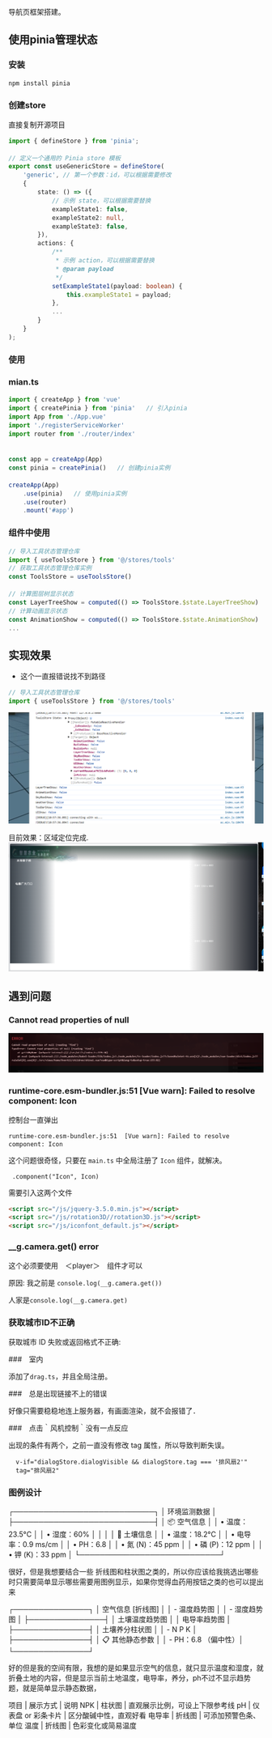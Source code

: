 导航页框架搭建。

## 使用pinia管理状态

### 安装

```bash
npm install pinia
```

### 创建store

直接复制开源项目

```ts
import { defineStore } from 'pinia';

// 定义一个通用的 Pinia store 模板
export const useGenericStore = defineStore(
    'generic', // 第一个参数：id，可以根据需要修改
    {
        state: () => ({
            // 示例 state，可以根据需要替换
            exampleState1: false,
            exampleState2: null,
            exampleState3: false,
        }),
        actions: {
            /**
             * 示例 action，可以根据需要替换
             * @param payload
             */
            setExampleState1(payload: boolean) {
                this.exampleState1 = payload;
            },
            ...
        }
    }
);
```

### 使用

### mian.ts

```ts
import { createApp } from 'vue'
import { createPinia } from 'pinia'   // 引入pinia
import App from './App.vue'
import './registerServiceWorker'
import router from './router/index'


const app = createApp(App)
const pinia = createPinia()   // 创建pinia实例

createApp(App)
    .use(pinia)   // 使用pinia实例
    .use(router)
    .mount('#app')
```

### 组件中使用

```ts
// 导入工具状态管理仓库
import { useToolsStore } from '@/stores/tools'
// 获取工具状态管理仓库实例
const ToolsStore = useToolsStore()

// 计算图层树显示状态
const LayerTreeShow = computed(() => ToolsStore.$state.LayerTreeShow)
// 计算动画显示状态
const AnimationShow = computed(() => ToolsStore.$state.AnimationShow)
...
```

## 实现效果

+ 这个一直报错说找不到路径
```ts
// 导入工具状态管理仓库
import { useToolsStore } from '@/stores/tools'
```

![alt text](image.png)

目前效果：区域定位完成.
![alt text](image-3.png)

## 遇到问题

### Cannot read properties of null

![alt text](image-1.png)

### runtime-core.esm-bundler.js:51  [Vue warn]: Failed to resolve component: Icon

控制台一直弹出

```
runtime-core.esm-bundler.js:51  [Vue warn]: Failed to resolve component: Icon
```

这个问题很奇怪，只要在 `main.ts` 中全局注册了 `Icon` 组件，就解决。

```
 .component("Icon", Icon)
```


需要引入这两个文件

```html
<script src="/js/jquery-3.5.0.min.js"></script>
<script src="/js/rotation3D//rotation3D.js"></script>
<script src="/js/iconfont_default.js"></script>
```

### __g.camera.get() error

这个必须要使用　＜player＞　组件才可以

原因: 我之前是 `console.log(__g.camera.get())`

人家是`console.log(__g.camera.get)`

### 获取城市ID不正确

获取城市 ID 失败或返回格式不正确: 

###　室内

添加了`drag.ts`，并且全局注册。


###　总是出现链接不上的错误

好像只需要稳稳地连上服务器，有画面渲染，就不会报错了．

###　点击｀风机控制｀没有一点反应

出现的条件有两个，之前一直没有修改 tag 属性，所以导致判断失误。

```
  v-if="dialogStore.dialogVisible && dialogStore.tag === '排风扇2'"
  tag="排风扇2"
```

### 图例设计

┌────────────────────────────┐
│        环境监测数据        │
├────────────────────────────┤
│ 📦 空气信息                │
│  • 温度：23.5°C            │
│  • 湿度：60%               │
│                            │
│ 🌱 土壤信息                │
│  • 温度：18.2°C            │
│  • 电导率：0.9 ms/cm       │
│  • PH：6.8                 │
│  • 氮 (N)：45 ppm          │
│  • 磷 (P)：12 ppm          │
│  • 钾 (K)：33 ppm          │
└────────────────────────────┘

很好，但是我想要结合一些 折线图和柱状图之类的，所以你应该给我挑选出哪些时只需要简单显示哪些需要用图例显示，如果你觉得血药用按钮之类的也可以提出来



┌───────────────┐
│ 空气信息 [折线图] │
│ - 温度趋势图   │
│ - 湿度趋势图   │
├───────────────┤
│ 土壤温度趋势图 │
│ 电导率趋势图   │
├───────────────┤
│ 土壤养分柱状图  │
│ - N  P  K     │
├───────────────┤
│ 📋 其他静态参数     │
│ - PH：6.8 （偏中性）│
└───────────────┘

好的但是我的空间有限，我想的是如果显示空气的信息，就只显示温度和湿度，就折叠土地的内容，但是显示当前土地温度，电导率，养分，ph不过不显示趋势题，就是简单显示静态数据，


项目 | 展示方式 | 说明
NPK | 柱状图 | 直观展示比例，可设上下限参考线
pH | 仪表盘 or 彩条卡片 | 区分酸碱中性，直观好看
电导率 | 折线图 | 可添加预警色条、单位
温度 | 折线图 | 色彩变化或简易温度


